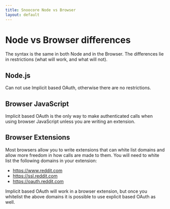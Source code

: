 ```yaml
---
title: Snoocore Node vs Browser
layout: default
---
```


# Node vs Browser differences

The syntax is the same in both Node and in the Browser. The differences lie in restrictions (what will work, and what will not).

## Node.js

Can not use Implicit based OAuth, otherwise there are no restrictions.

## Browser JavaScript

Implicit based OAuth is the only way to make authenticated calls when using browser JavaScript unless you are writing an extension.

## Browser Extensions

Most browsers allow you to write extensions that can white list domains and allow more freedom in how calls are made to them. You will need to white list the following domains in your extension:

 - https://www.reddit.com
 - https://ssl.reddit.com
 - https://oauth.reddit.com


Implicit based OAuth will work in a browser extension, but once you whitelist the above domains it is possible to use explicit based OAuth as well.
